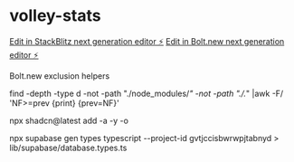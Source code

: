 # volley-stats

[Edit in StackBlitz next generation editor ⚡️](https://stackblitz.com/~/github.com/KeM1aL/volley-stats)
[Edit in Bolt.new next generation editor ⚡️](https://bolt.new/~/github.com/KeM1aL/volley-stats/tree/bolt)

Bolt.new exclusion helpers

find -depth -type d -not -path "./node_modules/*" -not -path "./.*" |awk -F/ 'NF>=prev {print} {prev=NF}'

npx shadcn@latest add -a -y -o

npx supabase gen types typescript --project-id gvtjccisbwrwpjtabnyd > lib/supabase/database.types.ts